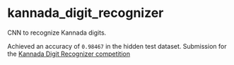 # kannada_digit_recognizer
CNN to recognize Kannada digits.

Achieved an accuracy of `0.98467` in the hidden test dataset. Submission for the [Kannada Digit Recognizer competition](https://www.kaggle.com/competitions/digit-recognizer/overview)
